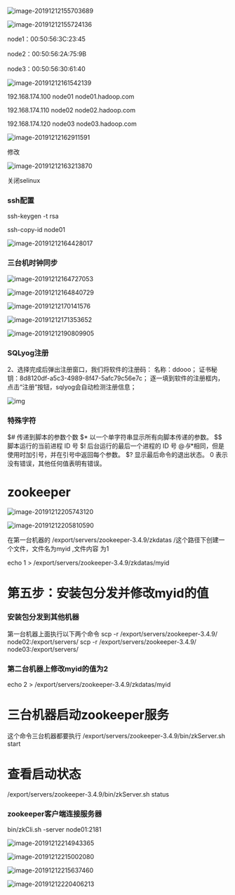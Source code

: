 ![image-20191212155703689](C:\Users\app\AppData\Roaming\Typora\typora-user-images\image-20191212155703689.png)



![image-20191212155724136](C:\Users\app\AppData\Roaming\Typora\typora-user-images\image-20191212155724136.png)

node1：00:50:56:3C:23:45

node2：00:50:56:2A:75:9B

node3：00:50:56:30:61:40



![image-20191212161542139](C:\Users\app\AppData\Roaming\Typora\typora-user-images\image-20191212161542139.png)

192.168.174.100 node01 node01.hadoop.com

192.168.174.110 node02 node02.hadoop.com

192.168.174.120 node03 node03.hadoop.com



![image-20191212162911591](C:\Users\app\AppData\Roaming\Typora\typora-user-images\image-20191212162911591.png)

修改

![image-20191212163213870](C:\Users\app\AppData\Roaming\Typora\typora-user-images\image-20191212163213870.png)

关闭selinux



### ssh配置

ssh-keygen -t rsa

ssh-copy-id node01



![image-20191212164428017](C:\Users\app\AppData\Roaming\Typora\typora-user-images\image-20191212164428017.png)

### 三台机时钟同步

![image-20191212164727053](C:\Users\app\AppData\Roaming\Typora\typora-user-images\image-20191212164727053.png)



![image-20191212164840729](C:\Users\app\AppData\Roaming\Typora\typora-user-images\image-20191212164840729.png)





![image-20191212170141576](C:\Users\app\AppData\Roaming\Typora\typora-user-images\image-20191212170141576.png)



![image-20191212171353652](C:\Users\app\AppData\Roaming\Typora\typora-user-images\image-20191212171353652.png)

![image-20191212190809905](C:\Users\app\AppData\Roaming\Typora\typora-user-images\image-20191212190809905.png)



### SQLyog注册

2、选择完成后弹出注册窗口，我们将软件的注册码：
 名称：ddooo；
 证书秘钥：8d8120df-a5c3-4989-8f47-5afc79c56e7c；
 逐一填到软件的注册框内，点击“注册”按钮，sqlyog会自动检测注册信息；



![img](https:////upload-images.jianshu.io/upload_images/4687074-30ff7a0bb54d173b.jpg?imageMogr2/auto-orient/strip|imageView2/2/w/534/format/webp)

### 特殊字符

$# 传递到脚本的参数个数
$* 以一个单字符串显示所有向脚本传递的参数。
$$ 脚本运行的当前进程 ID 号
$! 后台运行的最后一个进程的 ID 号
$@ 与$*相同，但是使用时加引号，并在引号中返回每个参数。
$? 显示最后命令的退出状态。 0 表示没有错误，其他任何值表明有错误。



# zookeeper



![image-20191212205743120](C:\Users\app\AppData\Roaming\Typora\typora-user-images\image-20191212205743120.png)

![image-20191212205810590](C:\Users\app\AppData\Roaming\Typora\typora-user-images\image-20191212205810590.png)



在第一台机器的
/export/servers/zookeeper-3.4.9/zkdatas /这个路径下创建一个文件，文件名为myid ,文件内容
为1

echo 1 > /export/servers/zookeeper-3.4.9/zkdatas/myid







# 第五步：安装包分发并修改myid的值

### 安装包分发到其他机器
第一台机器上面执行以下两个命令
scp -r /export/servers/zookeeper-3.4.9/ node02:/export/servers/
scp -r /export/servers/zookeeper-3.4.9/ node03:/export/servers/
### 第二台机器上修改myid的值为2
echo 2 > /export/servers/zookeeper-3.4.9/zkdatas/myid





# 三台机器启动zookeeper服务
这个命令三台机器都要执行
/export/servers/zookeeper-3.4.9/bin/zkServer.sh start
# 查看启动状态
/export/servers/zookeeper-3.4.9/bin/zkServer.sh status



### zookeeper客户端连接服务器

bin/zkCli.sh -server node01:2181



![image-20191212214943365](C:\Users\app\AppData\Roaming\Typora\typora-user-images\image-20191212214943365.png)

![image-20191212215002080](C:\Users\app\AppData\Roaming\Typora\typora-user-images\image-20191212215002080.png)



![image-20191212215637460](C:\Users\app\AppData\Roaming\Typora\typora-user-images\image-20191212215637460.png)



![image-20191212220406213](C:\Users\app\AppData\Roaming\Typora\typora-user-images\image-20191212220406213.png)